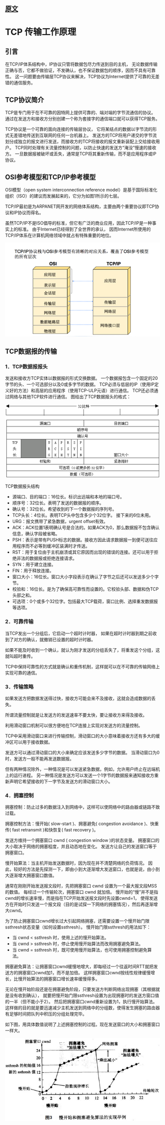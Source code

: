 
## [原文](https://www.cnblogs.com/mrsandstorm/p/5701691.html)

# TCP 传输工作原理

## 引言

在TCP/IP体系结构中，IP协议只管将数据包尽力传送到目的主机，
无论数据传输正确与否，它都不做验证，不发确认，也不保证数据包的顺序，因而不具有可靠性。
这一问题要由传输层TCP协议来解决，TCP协议为Internet提供了可靠的无差错的通信服务。

## TCP协议简介
TCP是专门用于在不可靠的因特网上提供可靠的、端对端的字节流通信的协议。
通过在发送方和接收方分别创建一个称为套接字的通信端口就可以获得TCP服务。

TCP协议是一个可靠的面向连接的传输层协议，
它将某结点的数据以字节流的形式无差错地传送到互联网的任何一台机器上。
发送方的TCP将用户递交的字节流划分成独立的报文进行发送，而接收方的TCP将接收的报文重新装配上交给接收用户。
TCP同时处理有关流量控制的问题，以防止快速的发送方“淹没”慢速的接收方。
一旦数据报被破坏或丢失，通常是TCP将其重新传输，而不是应用程序或IP协议。

## OSI参考模型和TCP/IP参考模型

OSI模型（open system interconnection reference model）是基于国际标准化组织（ISO）的建议而发展起来的，它分为如图1所示的七层。

TCP/IP最初是为ARPANET网开发的网络体系结构，主要由两个重要协议即TCP协议和IP协议而得名。

虽然TCP/IP不是ISO倡导的标准，但它有广泛的商业应用，因此TCP/IP是一种事实上的标准。
由于Internet已经得到了全世界的承认，
因而Internet所使用的TCP/IP体系在计算机网络领域中就占有特殊重要的地位。

![](../images/tcp_osi.png)

## TCP数据报的传输


### 1．TCP数据报报头

发送和接收方TCP实体以数据报的形式交换数据。
一个数据报包含一个固定的20字节的头、一个可选部分以及0或多字节的数据。
TCP必须与低层的IP（使用IP定义好的方法）和高层的应用程序（使用TCP-ULP元语）进行通信。
TCP还必须通过网络与其他TCP软件进行通信。
图给出了TCP数据报头的格式：

![](../images/tcp/tcp_head_data_1.png)

TCP数据报头结构

- 源端口、目的端口：16位长。标识出远端和本地的端口号。
- 顺序号：32位长。表明了发送的数据报的顺序。
- 确认号：32位长。希望收到的下一个数据报的序列号。
- TCP头长：4位长。表明TCP头中包含多少个32位字。
接下来的6位未用。
- URG：报文携带了紧急数据，urgent offset有效。
- ACK：ACK位置1表明确认号是合法的。如果ACK为0，那么数据报不包含确认信息，确认字段被省略。
- PSH：表示是带有PUSH标志的数据。接收方因此请求数据报一到便可送往应用程序而不必等到缓冲区装满时才传送。
- RST：用于复位由于主机崩溃或其它原因而出现的错误的连接。还可以用于拒绝非法的数据报或拒绝连接请求。
- SYN：用于建立连接。
- FIN：用于释放连接。
- 窗口大小：16位长。窗口大小字段表示在确认了字节之后还可以发送多少个字节。
- 校验和：16位长。是为了确保高可靠性而设置的。它校验头部、数据和伪TCP头部之和。
- 可选项：0个或多个32位字。包括最大TCP载荷，窗口比例、选择重发数据报等选项。


### 2．可靠传输

当TCP发出一个分组后，它启动一个超时计时器，
如果在超时计时器到期之前收到了对方的确认，就撤销已设置的超时计时器。

如果不能及时收到一个确认，就认为刚才发送的分组丢失了，将重发这个分组，这就叫超时重传。

TCP中保持可靠性的方式就是确认和重传机制，这样就可以在不可靠的传输网络上实现可靠的通信。

### 3．传输策略

如果发送方把数据发送得过快，接收方可能会来不及接收，这就会造成数据的丢失。

所谓流量控制就是让发送方的发送速率不要太快，要让接收方来得及接收。

利用滑动窗口机制可以很方便地在TCP连接上实现对发送方的流量控制。

TCP中采用滑动窗口来进行传输控制，滑动窗口的大小意味着接收方还有多大的缓冲区可以用于接收数据。

发送方可以通过滑动窗口的大小来确定应该发送多少字节的数据。
当滑动窗口为0时，发送方一般不能再发送数据报。

但有两种情况除外，一种情况是可以发送紧急数据，例如，允许用户终止在远端机上的运行进程。
另一种情况是发送方可以发送一个1字节的数据报来通知接收方重新声明它希望接收的下一字节及发送方的滑动窗口大小。

### 4．拥塞控制

拥塞控制：防止过多的数据注入到网络中，这样可以使网络中的路由器或链路不致过载。

拥塞控制方法：慢开始( slow-start )、拥塞避免( congestion avoidance )、快重传( fast retransmit )和快恢复( fast recovery )。

发送方维持一个拥塞窗口 cwnd ( congestion window )的状态变量。
拥塞窗口的大小取决于网络的拥塞程度，并且动态地在变化。
发送方让自己的发送窗口等于拥塞窗口。

慢开始算法：当主机开始发送数据时，因为现在并不清楚网络的负荷情况。
因此，较好的方法是先探测一下，即由小到大逐渐增大发送窗口，也就是说，由小到大逐渐增大拥塞窗口数值。

通常在刚刚开始发送报文段时，先把拥塞窗口 cwnd 设置为一个最大报文段MSS的数值。
每经过一个传输轮次，拥塞窗口 cwnd 就加倍。
慢开始的“慢”并不是指cwnd的增长速率慢，而是指在TCP开始发送报文段时先设置cwnd=1，
使得发送方在开始时只发送一个报文段（目的是试探一下网络的拥塞情况），然后再逐渐增大cwnd。

为了防止拥塞窗口cwnd增长过大引起网络拥塞，还需要设置一个慢开始门限ssthresh状态变量（如何设置ssthresh）。
慢开始门限ssthresh的用法如下：

- 当 cwnd < ssthresh 时，使用上述的慢开始算法。
- 当 cwnd > ssthresh 时，停止使用慢开始算法而改用拥塞避免算法。
- 当 cwnd = ssthresh 时，既可使用慢开始算法，也可使用拥塞控制避免算法。

拥塞避免算法：让拥塞窗口cwnd缓慢地增大，即每经过一个往返时间RTT就把发送方的拥塞窗口cwnd加1，而不是加倍。
这样拥塞窗口cwnd按线性规律缓慢增长，比慢开始算法的拥塞窗口增长速率缓慢得多。

无论在慢开始阶段还是在拥塞避免阶段，只要发送方判断网络出现拥塞（其根据就是没有收到确认），
就要把慢开始门限ssthresh设置为出现拥塞时的发送方窗口值的一半（但不能小于2）。
然后把拥塞窗口cwnd重新设置为1，执行慢开始算法。
这样做的目的就是要迅速减少主机发送到网络中的分组数，使得发生拥塞的路由器有足够时间把队列中积压的分组处理完毕。

如下图，用具体数值说明了上述拥塞控制的过程。现在发送窗口的大小和拥塞窗口一样大。

![](../images/tcp/tcp_block_controller.jpeg)